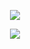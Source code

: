 <p align="center">  
<img src="https://komarev.com/ghpvc/?username=tarlobe&color=grey">
</p>   

<p align="center">  
<img src="https://discord.c99.nl/widget/theme-2/868606935908360253.png">
</p>       
